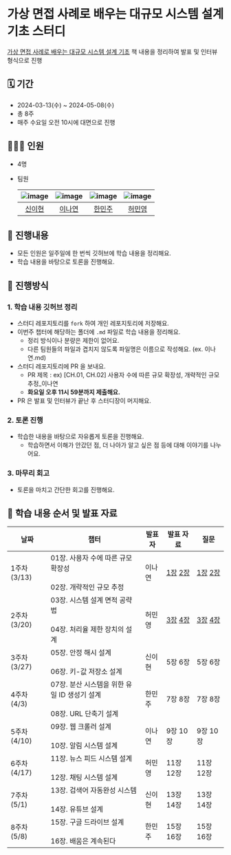 # 가상 면접 사례로 배우는 대규모 시스템 설계 기초 스터디

[가상 면접 사례로 배우는 대규모 시스템 설계 기초](https://www.yes24.com/Product/Goods/102819435) 책 내용을 정리하여 발표 및 인터뷰 형식으로 진행


## 🗓 기간

- 2024-03-13(수) ~ 2024-05-08(수)
- 총 8주
- 매주 수요일 오전 10시에 대면으로 진행

## 👨‍👩‍👧 인원

- 4명
- 팀원

  |![image](https://avatars.githubusercontent.com/u/80164690?v=4)|![image](https://avatars.githubusercontent.com/u/77628363?v=4)|![image](https://avatars.githubusercontent.com/u/132250663?v=4)|![image](https://avatars.githubusercontent.com/u/80142915?v=4) |
    |:---:|:---:|:---:|:---:|
  |[신이현](https://github.com/2hy2on)|[이나연](https://github.com/yeon2lee)|[한민주](https://github.com/Hanminjoo72)|[허민영](https://github.com/MinCodeHub)|

## 🚀 진행내용

- 모든 인원은 일주일에 한 번씩 깃허브에 학습 내용을 정리해요.
- 학습 내용을 바탕으로 토론을 진행해요.

## 📑 진행방식

### 1. 학습 내용 깃허브 정리

- 스터디 레포지토리를 `fork` 하여 개인 레포지토리에 저장해요.
- 이번주 챕터에 해당하는 폴더에 `.md` 파일로 학습 내용을 정리해요.
   - 정리 방식이나 분량은 제한이 없어요.
   - 다른 팀원들의 파일과 겹치지 않도록 파일명은 이름으로 작성해요. (ex. 이나연.md)
- 스터디 레포지토리에 PR 을 보내요.
   - PR 제목 : ex) [CH.01, CH.02] 사용자 수에 따른 규모 확장성, 개략적인 규모 추정_이나연
   - **화요일 오후 11시 59분까지 제출해요.**
- PR 은 발표 및 인터뷰가 끝난 후 스터디장이 머지해요.

### 2. 토론 진행

- 학습한 내용을 바탕으로 자유롭게 토론을 진행해요.
   - 학습하면서 이해가 안갔던 점, 더 나아가 알고 싶은 점 등에 대해 이야기를 나누어요.

### 3. 마무리 회고

- 토론을 마치고 간단한 회고를 진행해요.

## 📖 학습 내용 순서 및 발표 자료

| 날짜 | 챕터                                                  | 발표자 | 발표 자료                             | 질문                                                                  |
| --- |-----------------------------------------------------| --- |-----------------------------------|---------------------------------------------------------------------|
| 1주차 (3/13) | 01장. 사용자 수에 따른 규모 확장성<br><br>02장. 개략적인 규모 추정        | 이나연 | [1장](01장/이나연.md) [2장](02장/이나연.md) | [1장](01장/2024-03-13_Chapter01.md) [2장](02장/2024-03-13_Chapter02.md) |
| 2주차 (3/20) | 03장. 시스템 설계 면적 공략법<br><br>04장. 처리율 제한 장치의 설계        | 허민영 | [3장](03장/허민영.md) [4장](04장/허민영.md) | [3장](03장/2024-03-20_Chapter03.md) [4장](04장/2024-03-20_Chapter04.md) |
| 3주차 (3/27) | 05장. 안정 해시 설계<br><br>06장. 키-값 저장소 설계                | 신이현 | 5장 6장                             | 5장 6장                                                               |
| 4주차 (4/3) | 07장. 분산 시스템을 위한 유일 ID 생성기 설계<br><br>08장. URL 단축기 설계 | 한민주 | 7장 8장                             | 7장 8장                                                               |
| 5주차 (4/10) | 09장. 웹 크롤러 설계<br><br>10장. 알림 시스템 설계                 | 이나연 | 9장 10장                            | 9장 10장                                                              |
| 6주차 (4/17) | 11장. 뉴스 피드 시스템 설계<br><br>12장. 채팅 시스템 설계             | 허민영 | 11장 12장                           | 11장 12장                                                             |
| 7주차 (5/1) | 13장. 검색어 자동완성 시스템<br><br>14장. 유튜브 설계                | 신이현 | 13장 14장                           | 13장 14장                                                             |
| 8주차 (5/8) | 15장. 구글 드라이브 설계<br><br>16장. 배움은 계속된다                | 한민주 | 15장 16장                           | 15장 16장                                                             |
